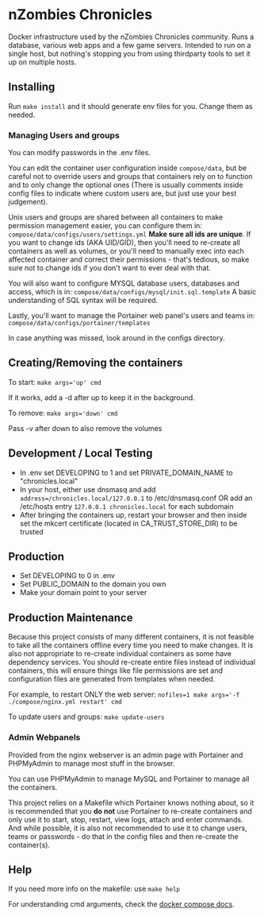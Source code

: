 # nZombies Chronicles
Docker infrastructure used by the nZombies Chronicles community. Runs a database, various web apps and a few game servers. Intended to run on a single host, but nothing's stopping you from using thirdparty tools to set it up on multiple hosts.

## Installing 
Run `make install` and it should generate env files for you. Change them as needed.

### Managing Users and groups
You can modify passwords in the .env files.

You can edit the container user configuration inside `compose/data`, but be careful not to override users and groups that containers rely on to function and to only change the optional
ones (There is usually comments inside config files to indicate where custom users are, but just use your best judgement).

Unix users and groups are shared between all containers to make permission management easier, you can configure them in: `compose/data/configs/users/settings.yml`
**Make sure all ids are unique**. If you want to change ids (AKA UID/GID), then you'll need to re-create all containers as well as volumes, or you'll need to manually exec into each affected container and correct their permissions - that's tedious, so make sure not to change ids if you don't want to ever deal with that.

You will also want to configure MYSQL database users, databases and access, which is in: `compose/data/configs/mysql/init.sql.template`
A basic understanding of SQL syntax will be required.

Lastly, you'll want to manage the Portainer web panel's users and teams in: `compose/data/configs/portainer/templates`

In case anything was missed, look around in the configs directory.

## Creating/Removing the containers
To start:
`make args='up' cmd`

If it works, add a -d after up to keep it in the background.

To remove:
`make args='down' cmd`

Pass -v after down to also remove the volumes

## Development / Local Testing
* In .env set DEVELOPING to 1 and set PRIVATE\_DOMAIN\_NAME to "chronicles.local"
* In your host, either use dnsmasq and add `address=/chronicles.local/127.0.0.1` to /etc/dnsmasq.conf OR add an /etc/hosts entry `127.0.0.1 chronicles.local` for each subdomain
* After bringing the containers up, restart your browser and then inside set the mkcert certificate (located in CA\_TRUST\_STORE\_DIR) to be trusted

## Production
* Set DEVELOPING to 0 in .env 
* Set PUBLIC\_DOMAIN to the domain you own 
* Make your domain point to your server

## Production Maintenance
Because this project consists of many different containers, it is not feasible to take all the containers offline every time you need to make changes. It is also not appropriate to re-create individual containers as some have dependency services. You should re-create entire files instead of individual containers, this will ensure things like file permissions are set and configuration files are generated from templates when needed.

For example, to restart ONLY the web server:
`nofiles=1 make args='-f ./compose/nginx.yml restart' cmd`

To update users and groups: `make update-users`

### Admin Webpanels
Provided from the nginx webserver is an admin page with Portainer and PHPMyAdmin to manage most stuff in the browser. 

You can use PHPMyAdmin to manage MySQL and Portainer to manage all the containers.

This project relies on a Makefile which Portainer knows nothing about, so it is recommended that you **do not** use Portainer to re-create containers and only use it to start, stop, restart, view logs, attach and enter commands. And while possible, it is also not recommended to use it to change users, teams or passwords - do that in the config files and then re-create the container(s).

## Help 
If you need more info on the makefile: use `make help`

For understanding cmd arguments, check the [docker compose docs](https://docs.docker.com/compose/reference/).

